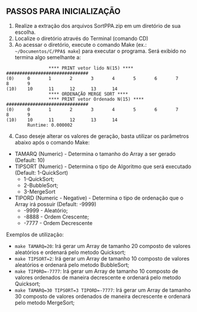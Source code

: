 ## PASSOS PARA INICIALIZAÇÃO
1. Realize a extração dos arquivos SortPPA.zip em um diretório de sua escolha.
2. Localize o diretório através do Terminal (comando CD)
3. Ao acessar o diretório, execute o comando Make (ex.: `~/Documentos/C/PPA$ make`) para executar o programa. Será exibido no termina algo semelhante a:
```
                **** PRINT vetor lido N(15) **** 
###############################
(0)     0       1       2       3       4       5       6       7       8       9
(10)    10      11      12      13      14
                **** ORDENAÇÃO MERGE SORT **** 
                **** PRINT vetor Ordenado N(15) **** 
###############################
(0)     0       1       2       3       4       5       6       7       8       9
(10)    10      11      12      13      14
        Runtime: 0.000002
```
4. Caso deseje alterar os valores de geração, basta utilizar os parâmetros abaixo após o comando Make:
* TAMARQ (Numeric) - Determina o tamanho do Array a ser gerado (Default: 10)
* TIPSORT (Numeric) - Determina o tipo de Algoritmo que será executado (Default: 1-QuickSort)
    * 1-QuickSort;
    * 2-BubbleSort;
    * 3-MergeSort
* TIPORD (Numeric - Negative) - Determina o tipo de ordenação que o Array irá possuir (Default: -9999)
    * -9999 - Aleatório;
    * -8888 - Ordem Crescente;
    * -7777 - Ordem Decrescente

Exemplos de utilização:
* `make TAMARQ=20`: Irá gerar um Array de tamanho 20 composto de valores aleatórios e ordenará pelo metodo Quicksort;
* `make TIPSORT=2`: Irá gerar um Array de tamanho 10 composto de valores aleatórios e ordenará pelo metodo BubbleSort;
* `make TIPORD=-7777`: Irá gerar um Array de tamanho 10 composto de valores ordenados de maneira decrescente e ordenará pelo metodo Quicksort;
* `make TAMARQ=30 TIPSORT=3 TIPORD=-7777`: Irá gerar um Array de tamanho 30 composto de valores ordenados de maneira decrescente e ordenará pelo metodo MergeSort;
